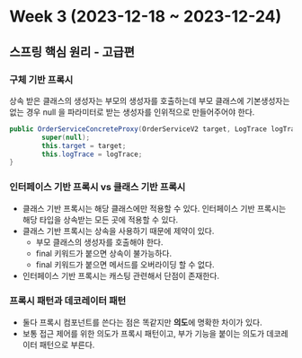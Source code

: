 # Week 3 (2023-12-18 ~ 2023-12-24)

## 스프링 핵심 원리 - 고급편

### 구체 기반 프록시
상속 받은 클래스의 생성자는 부모의 생성자를 호출하는데 부모 클래스에 기본생성자는 없는 경우 null 을 파라미터로 받는 생성자를 인위적으로 만들어주어야 한다.

```java
public OrderServiceConcreteProxy(OrderServiceV2 target, LogTrace logTrace) {
        super(null);
        this.target = target;
        this.logTrace = logTrace;
}
```

### 인터페이스 기반 프록시 vs 클래스 기반 프록시
- 클래스 기반 프록시는 해당 클래스에만 적용할 수 있다. 인터페이스 기반 프록시는 해당 타입을 상속받는 모든 곳에 적용할 수 있다.
- 클래스 기반 프록시는 상속을 사용하기 때문에 제약이 있다.
  - 부모 클래스의 생성자를 호출해야 한다.
  - final 키워드가 붙으면 상속이 불가능하다.
  - final 키워드가 붙으면 메서드를 오버라이딩 할 수 없다.
- 인터페이스 기반 프록시는 캐스팅 관련해서 단점이 존재한다.

### 프록시 패턴과 데코레이터 패턴

- 둘다 프록시 컴포넌트를 쓴다는 점은 똑같지만 **의도**에 명확한 차이가 있다.
- 보통 접근 제어를 위한 의도가 프록시 패턴이고, 부가 기능을 붙이는 의도가 데코레이터 패턴으로 부른다.